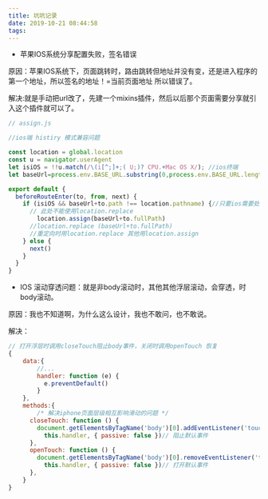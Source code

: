 ```yaml
---
title: 坑吭记录
date: 2019-10-21 08:44:58
tags:
---
```

- 苹果IOS系统分享配置失败，签名错误

原因：苹果IOS系统下，页面跳转时，路由跳转但地址并没有变，还是进入程序的第一个地址，所以签名的地址！=当前页面地址 所以错误了。

解决:就是手动把url改了，先建一个mixins插件，然后以后那个页面需要分享就引入这个插件就可以了。

```javascript
// assign.js

//ios端 histiry 模式兼容问题

const location = global.location
const u = navigator.userAgent 
let isiOS = !!u.match(/\(i[^;]+;( U;)? CPU.+Mac OS X/); //ios终端
let baseUrl=process.env.BASE_URL.substring(0,process.env.BASE_URL.length-1); // 兼容自定义 BASE_URL

export default {
  beforeRouteEnter(to, from, next) {
    if (isiOS && baseUrl+to.path !== location.pathname) {//只要ios需要处理，其他跳过
      // 此处不能使用location.replace
		location.assign(baseUrl+to.fullPath)
      //location.replace (baseUrl+to.fullPath) 
	  //重定向时用location.replace 其他用location.assign
    } else {
      next()
    }
  }
}
```







- IOS 滚动穿透问题：就是非body滚动时，其他其他浮层滚动，会穿透，时body滚动。

原因：我也不知道啊，为什么这么设计，我也不敢问，也不敢说。

解决：



```javascript
// 打开浮层时调用closeTouch阻止body事件，关闭时调用openTouch 恢复
{
	data:{
		//...
		handler: function (e) {
          e.preventDefault()
        }
	},
	methods:{
		/* 解决iphone页面层级相互影响滑动的问题 */
      closeTouch: function () {
        document.getElementsByTagName('body')[0].addEventListener('touchmove',
          this.handler, { passive: false })// 阻止默认事件
      },
      openTouch: function () {
        document.getElementsByTagName('body')[0].removeEventListener('touchmove',
          this.handler, { passive: false })// 打开默认事件
      },
	}
}
```

